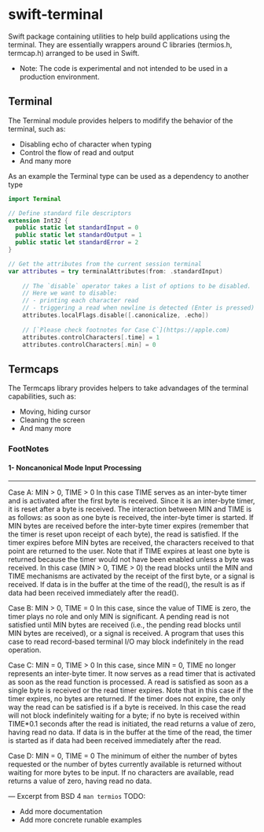 # swift-terminal

Swift package containing utilities to help build applications using the terminal.
They are essentially wrappers around C libraries (termios.h, termcap.h) arranged to be used in Swift.

- Note: The code is experimental and not intended to be used in a production environment.

## Terminal
The Terminal module provides helpers to modifify the behavior of the terminal, such as:
  - Disabling echo of character when typing
  - Control the flow of read and output
  - And many more
  
As an example the Terminal type can be used as a dependency to another type

```Swift
import Terminal

// Define standard file descriptors
extension Int32 {
  public static let standardInput = 0
  public static let standardOutput = 1
  public static let standardError = 2
}

// Get the attributes from the current session terminal
var attributes = try terminalAttributes(from: .standardInput)
    
    // The `disable` operator takes a list of options to be disabled.
    // Here we want to disable:
    // - printing each character read
    // - triggering a read when newline is detected (Enter is pressed)
    attributes.localFlags.disable([.canonicalize, .echo])
    
    // [`Please check footnotes for Case C`](https://apple.com)
    attributes.controlCharacters[.time] = 1
    attributes.controlCharacters[.min] = 0
```

## Termcaps
The Termcaps library provides helpers to take advandages of the terminal capabilities, such as:
 - Moving, hiding cursor
 - Cleaning the screen
 - And many more
 
### FootNotes
#### 1- Noncanonical Mode Input Processing 
  
---
   Case A: MIN > 0, TIME > 0
     In this case TIME serves as an inter-byte timer and is activated after the first byte is received.  Since it is an inter-byte timer, it is reset after a byte is received.  The interaction between MIN and TIME is as follows:  as soon as one byte is received, the
     inter-byte timer is started.  If MIN bytes are received before the inter-byte timer expires (remember that the timer is reset upon receipt of each byte), the read is satisfied.  If the timer expires before MIN bytes are received, the characters received to that
     point are returned to the user.  Note that if TIME expires at least one byte is returned because the timer would not have been enabled unless a byte was received.  In this case (MIN > 0, TIME > 0) the read blocks until the MIN and TIME mechanisms are activated
     by the receipt of the first byte, or a signal is received.  If data is in the buffer at the time of the read(), the result is as if data had been received immediately after the read().

   Case B: MIN > 0, TIME = 0
     In this case, since the value of TIME is zero, the timer plays no role and only MIN is significant.  A pending read is not satisfied until MIN bytes are received (i.e., the pending read blocks until MIN bytes are received), or a signal is received.  A program
     that uses this case to read record-based terminal I/O may block indefinitely in the read operation.

   Case C: MIN = 0, TIME > 0
     In this case, since MIN = 0, TIME no longer represents an inter-byte timer.  It now serves as a read timer that is activated as soon as the read function is processed.  A read is satisfied as soon as a single byte is received or the read timer expires.  Note
     that in this case if the timer expires, no bytes are returned.  If the timer does not expire, the only way the read can be satisfied is if a byte is received.  In this case the read will not block indefinitely waiting for a byte; if no byte is received within
     TIME*0.1 seconds after the read is initiated, the read returns a value of zero, having read no data.  If data is in the buffer at the time of the read, the timer is started as if data had been received immediately after the read.

   Case D: MIN = 0, TIME = 0
     The minimum of either the number of bytes requested or the number of bytes currently available is returned without waiting for more bytes to be input.  If no characters are available, read returns a value of zero, having read no data.
     
— Excerpt from BSD 4 ```man termios```
 TODO: 
  - Add more documentation
  - Add more concrete runable examples

